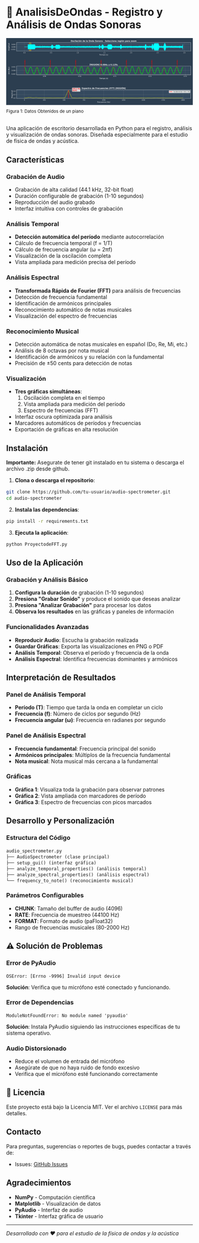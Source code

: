 # 🎵 AnalisisDeOndas - Registro y Análisis de Ondas Sonoras
<img src="\img\ParaPDF.png "/><sub>Figura 1: Datos Obtenidos de un piano</sub><br>
<br>

Una aplicación de escritorio desarrollada en Python para el registro, análisis y visualización de ondas sonoras. Diseñada especialmente para el estudio de física de ondas y acústica.

## Características

###  Grabación de Audio
- Grabación de alta calidad (44.1 kHz, 32-bit float)
- Duración configurable de grabación (1-10 segundos)
- Reproducción del audio grabado
- Interfaz intuitiva con controles de grabación

###  Análisis Temporal
- **Detección automática del período** mediante autocorrelación
- Cálculo de frecuencia temporal (f = 1/T)
- Cálculo de frecuencia angular (ω = 2πf)
- Visualización de la oscilación completa
- Vista ampliada para medición precisa del período

###  Análisis Espectral
- **Transformada Rápida de Fourier (FFT)** para análisis de frecuencias
- Detección de frecuencia fundamental
- Identificación de armónicos principales
- Reconocimiento automático de notas musicales
- Visualización del espectro de frecuencias

###  Reconocimiento Musical
- Detección automática de notas musicales en español (Do, Re, Mi, etc.)
- Análisis de 8 octavas por nota musical
- Identificación de armónicos y su relación con la fundamental
- Precisión de ±50 cents para detección de notas

###  Visualización
- **Tres gráficas simultáneas**:
  1. Oscilación completa en el tiempo
  2. Vista ampliada para medición del período
  3. Espectro de frecuencias (FFT)
- Interfaz oscura optimizada para análisis
- Marcadores automáticos de períodos y frecuencias
- Exportación de gráficas en alta resolución


##  Instalación
**Importante:** Asegurate de tener git instalado en tu sistema o descarga el archivo .zip desde github.

1. **Clona o descarga el repositorio**:
```bash
git clone https://github.com/tu-usuario/audio-spectrometer.git
cd audio-spectrometer
```

2. **Instala las dependencias**:
```bash
pip install -r requirements.txt
```

3. **Ejecuta la aplicación**:
```bash
python ProyectodeFFT.py
```

## Uso de la Aplicación

### Grabación y Análisis Básico

1. **Configura la duración** de grabación (1-10 segundos)
2. **Presiona "Grabar Sonido"** y produce el sonido que deseas analizar
3. **Presiona "Analizar Grabación"** para procesar los datos
4. **Observa los resultados** en las gráficas y paneles de información

### Funcionalidades Avanzadas

- **Reproducir Audio**: Escucha la grabación realizada
- **Guardar Gráficas**: Exporta las visualizaciones en PNG o PDF
- **Análisis Temporal**: Observa el período y frecuencia de la onda
- **Análisis Espectral**: Identifica frecuencias dominantes y armónicos

## Interpretación de Resultados

### Panel de Análisis Temporal
- **Período (T)**: Tiempo que tarda la onda en completar un ciclo
- **Frecuencia (f)**: Número de ciclos por segundo (Hz)
- **Frecuencia angular (ω)**: Frecuencia en radianes por segundo

### Panel de Análisis Espectral
- **Frecuencia fundamental**: Frecuencia principal del sonido
- **Armónicos principales**: Múltiplos de la frecuencia fundamental
- **Nota musical**: Nota musical más cercana a la fundamental

### Gráficas
- **Gráfica 1**: Visualiza toda la grabación para observar patrones
- **Gráfica 2**: Vista ampliada con marcadores de período
- **Gráfica 3**: Espectro de frecuencias con picos marcados


##  Desarrollo y Personalización

### Estructura del Código
```
audio_spectrometer.py
├── AudioSpectrometer (clase principal)
├── setup_gui() (interfaz gráfica)
├── analyze_temporal_properties() (análisis temporal)
├── analyze_spectral_properties() (análisis espectral)
└── frequency_to_note() (reconocimiento musical)
```

### Parámetros Configurables
- **CHUNK**: Tamaño del buffer de audio (4096)
- **RATE**: Frecuencia de muestreo (44100 Hz)
- **FORMAT**: Formato de audio (paFloat32)
- Rango de frecuencias musicales (80-2000 Hz)

## ⚠️ Solución de Problemas

### Error de PyAudio
```
OSError: [Errno -9996] Invalid input device
```
**Solución**: Verifica que tu micrófono esté conectado y funcionando.

### Error de Dependencias
```
ModuleNotFoundError: No module named 'pyaudio'
```
**Solución**: Instala PyAudio siguiendo las instrucciones específicas de tu sistema operativo.

### Audio Distorsionado
- Reduce el volumen de entrada del micrófono
- Asegúrate de que no haya ruido de fondo excesivo
- Verifica que el micrófono esté funcionando correctamente

## 📄 Licencia

Este proyecto está bajo la Licencia MIT. Ver el archivo `LICENSE` para más detalles.

##  Contacto

Para preguntas, sugerencias o reportes de bugs, puedes contactar a través de:
- Issues: [GitHub Issues](https://github.com/WhiterBy1/AnalisisDeOndas/issues)

##  Agradecimientos

- **NumPy** - Computación científica
- **Matplotlib** - Visualización de datos
- **PyAudio** - Interfaz de audio
- **Tkinter** - Interfaz gráfica de usuario

---

*Desarrollado con ❤️ para el estudio de la física de ondas y la acústica*

